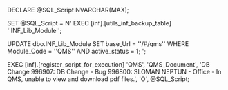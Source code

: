 DECLARE @SQL_Script NVARCHAR(MAX);

SET @SQL_Script = N'
EXEC [inf].[utils_inf_backup_table] ''INF_Lib_Module'';

UPDATE dbo.INF_Lib_Module
SET base_Url = ''/#/qms''
WHERE Module_Code = ''QMS''
  AND active_status = 1;
';

EXEC [inf].[register_script_for_execution] 
    'QMS', 
    'QMS_Document', 
    'DB Change 996907: DB Change - Bug 996800: SLOMAN NEPTUN - Office - In QMS, unable to view and download pdf files.', 
    'O', 
    @SQL_Script;